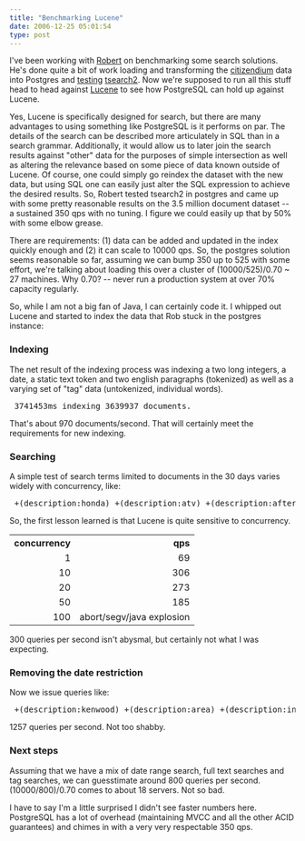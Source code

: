 ```yaml
---
title: "Benchmarking Lucene"
date: 2006-12-25 05:01:54
type: post
---
```


<p>I've been working with <a href="https://people.planetpostgresql.org/xzilla/">Robert</a> on benchmarking some search solutions.  He's done quite a bit of work loading and transforming the <a href="https://www.citizendium.org/">citizendium</a> data into Postgres and <a href="https://people.planetpostgresql.org/xzilla/index.php?/archives/278-PostgreSQL-full-text-search-testing.html">testing</a> <a href="https://people.planetpostgresql.org/xzilla/index.php?/archives/280-PostgreSQL-full-text-search-testing-PART-II.html">tsearch2</a>.  Now we're supposed to run all this stuff head to head against <a href="https://lucene.apache.org/">Lucene</a> to see how PostgreSQL can hold up against Lucene.</p>  <p>Yes, Lucene is specifically designed for search, but there are many advantages to using something like PostgreSQL is it performs on par.  The details of the search can be described more articulately in SQL than in a search grammar.  Additionally, it would allow us to later join the search results against "other" data for the purposes of simple intersection as well as altering the relevance based on some piece of data known outside of Lucene.  Of course, one could simply go reindex the dataset with the new data, but using SQL one can easily just alter the SQL expression to achieve the desired results.  So, Robert tested tsearch2 in postgres and came up with some pretty reasonable results on the 3.5 million document dataset -- a sustained 350 qps with no tuning.  I figure we could easily up that by 50% with some elbow grease.</p>  <p>There are requirements: (1) data can be added and updated in the index quickly enough and (2) it can scale to 10000 qps.  So, the postgres solution seems reasonable so far, assuming we can bump 350 up to 525 with some effort, we're talking about loading this over a cluster of (10000/525)/0.70 ~ 27 machines.   Why 0.70? -- never run a production system at over 70% capacity regularly.</p>  <p>So, while I am not a big fan of Java, I can certainly code it.  I whipped out Lucene and started to index the data that Rob stuck in the postgres instance:</p>  <h3>Indexing</h3>  <p>The net result of the indexing process was indexing a two long integers, a date, a static text token and two english paragraphs (tokenized) as well as a varying set of "tag" data (untokenized, individual words).</p>  <pre> 3741453ms indexing 3639937 documents. </pre>  <p>That's about 970 documents/second.  That will certainly meet the requirements for new indexing.</p>  <h3>Searching</h3>  <p>A simple test of search terms limited to documents in the 30 days varies widely with concurrency, like:</p>  <pre> +(description:honda) +(description:atv) +(description:aftermarket) \\ \t+(description:oem) +(description:handlebars) \\ \t+(created_on:[20061121 TO 20070101]) </pre>  <p>So, the first lesson learned is that Lucene is quite sensitive to concurrency.</p> <style> <!-- .rj td, th {   text-align: right; } --> </style> <table class="rj">   <tr><th>concurrency</th><th>qps</th></tr>   <tr><td>1</td><td>69</td></tr>   <tr><td>10</td><td>306</td></tr>   <tr><td>20</td><td>273</td></tr>   <tr><td>50</td><td>185</td></tr>   <tr><td>100</td><td>abort/segv/java explosion</td></tr> </table>  <p>300 queries per second isn't abysmal, but certainly not what I was expecting.</p>  <h3>Removing the date restriction</h3>  <p>Now we issue queries like:</p> <pre> +(description:kenwood) +(description:area) +(description:in) \\ \t+(description:bethesda) +(description:maryland) </pre>  <p>1257 queries per second.  Not too shabby.</p>  <h3>Next steps</h3>  <p>Assuming that we have a mix of date range search, full text searches and tag searches, we can guesstimate around 800 queries per second.  (10000/800)/0.70 comes to about 18 servers.  Not so bad.</p>  <p>I have to say I'm a little surprised I didn't see faster numbers here.  PostgreSQL has a lot of overhead (maintaining MVCC and all the other ACID guarantees) and chimes in with a very very respectable 350 qps.</p>
